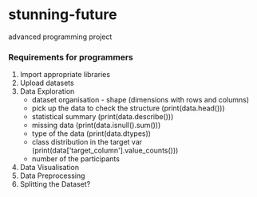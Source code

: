 # stunning-future
advanced programming project

### Requirements for programmers

1. Import appropriate libraries
2. Upload datasets
3. Data Exploration
     - dataset organisation - shape (dimensions with rows and columns)
     - pick up the data to check the structure (print(data.head()))
     - statistical summary (print(data.describe()))
     - missing data (print(data.isnull().sum()))
     - type of the data (print(data.dtypes))
     - class distribution in the target var (print(data['target_column'].value_counts()))
     - number of the participants
4. Data Visualisation
5. Data Preprocessing
6. Splitting the Dataset?
